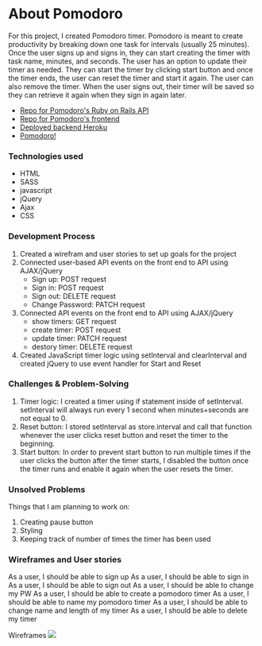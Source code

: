 # About Pomodoro
For this project, I created Pomodoro timer. Pomodoro is meant to create productivity by breaking down one task for intervals (usually 25 minutes).
Once the user signs up and signs in, they can start creating the timer with task name, minutes, and seconds. The user has an option to update their timer as needed. They can start the timer by clicking start button and once the timer ends, the user can reset the timer and start it again. The user can also remove the timer. When the user signs out, their timer will be saved so they can retrieve it again when they sign in again later.

- <a href=https://github.com/sookim-Boston/fullstack-backend>Repo for Pomodoro's Ruby on Rails API</a>
- <a href=https://github.com/sookim-Boston/fullstack-frontend>Repo for Pomodoro's frontend </a>
- <a href=https://pomodoro-fullstack.herokuapp.com>Deployed backend Heroku</a>
- <a href=https://sookim-boston.github.io/fullstack-frontend/>Pomodoro!</a>

### Technologies used
- HTML
- SASS
- javascript
- jQuery
- Ajax
- CSS

### Development Process
1. Created a wirefram and user stories to set up goals for the project
2. Connected user-based API events on the front end to API using AJAX/jQuery
     - Sign up: POST request
     - Sign in: POST request
     - Sign out: DELETE request
     - Change Password: PATCH request
3. Connected API events on the front end to API using AJAX/jQuery
    - show timers: GET request
    - create timer: POST request
    - update timer: PATCH request
    - destory timer: DELETE request
4. Created JavaScript timer logic using setInterval and clearInterval and created jQuery to use event handler for Start and Reset

### Challenges & Problem-Solving
1. Timer logic: I created a timer using if statement inside of setInterval. setInterval will always run every 1 second when minutes+seconds are not equal to 0.
2. Reset button: I stored setInterval as store.interval and call that function whenever the user clicks reset button and reset the timer to the beginning.
3. Start button: In order to prevent start button to run multiple times if the user clicks the button after the timer starts, I disabled the button once the timer runs and enable it again when the user resets the timer.

### Unsolved Problems
Things that I am planning to work on:
1. Creating pause button
2. Styling
3. Keeping track of number of times the timer has been used

### Wireframes and User stories
As a user, I should be able to sign up
As a user, I should be able to sign in
As a user, I should be able to sign out
As a user, I should be able to change my PW
As a user, I should be able to create a pomodoro timer
As a user, I should be able to name my pomodoro timer
As a user, I should be able to change name and length of my timer
As a user, I should be able to delete my timer

Wireframes
<img src=https://i.imgur.com/e2LROMm.jpg>
